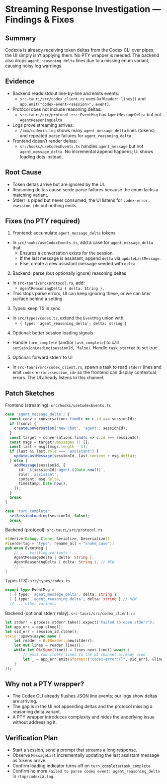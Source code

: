 # Streaming Response Investigation — Findings & Fixes

## Summary
Codexia is already receiving token deltas from the Codex CLI over pipes; the UI simply isn’t applying them. No PTY wrapper is needed. The backend also drops `agent_reasoning_delta` lines due to a missing enum variant, causing noisy log warnings.

## Evidence
- Backend reads stdout line-by-line and emits events:
  - `src-tauri/src/codex_client.rs` uses `BufReader::lines()` and `app.emit("codex-event-<session>", event)`.
- Protocol does not include reasoning deltas:
  - `src-tauri/src/protocol.rs::EventMsg` has `AgentMessageDelta` but not `AgentReasoningDelta`.
- Logs prove streaming arrives:
  - `/tmp/codexia.log` shows many `agent_message_delta` lines (tokens) and repeated parse failures for `agent_reasoning_delta`.
- Frontend doesn’t render deltas:
  - `src/hooks/useCodexEvents.ts` handles `agent_message` but not `agent_message_delta`. No incremental append happens; UI shows loading dots instead.

## Root Cause
- Token deltas arrive but are ignored by the UI.
- Reasoning deltas cause serde parse failures because the enum lacks a matching variant.
- Stderr is piped but never consumed; the UI listens for `codex-error:<session_id>` but nothing emits.

## Fixes (no PTY required)
1) Frontend: accumulate `agent_message_delta` tokens
- In `src/hooks/useCodexEvents.ts`, add a case for `agent_message_delta` that:
  - Ensures a conversation exists for the session.
  - If the last message is assistant, append `delta` via `updateLastMessage`.
  - Else, create a new assistant message seeded with `delta`.

2) Backend: parse (but optionally ignore) reasoning deltas
- In `src-tauri/src/protocol.rs`, add:
  - `AgentReasoningDelta { delta: String },`
- This stops parse errors; UI can keep ignoring these, or we can later surface behind a setting.

3) Types: keep TS in sync
- In `src/types/codex.ts`, extend the `EventMsg` union with:
  - `{ type: 'agent_reasoning_delta'; delta: string }`

4) Optional: better session loading signals
- Handle `turn_complete` (and/or `task_complete`) to call `setSessionLoading(sessionId, false)`. Handle `task_started` to set true.

5) Optional: forward stderr to UI
- In `src-tauri/src/codex_client.rs`, spawn a task to read `stderr` lines and emit `codex-error:<session_id>` so the frontend can display contextual errors. The UI already listens to this channel.

## Patch Sketches

Frontend (streaming): `src/hooks/useCodexEvents.ts`
```ts
case 'agent_message_delta': {
  const conv = conversations.find(c => c.id === sessionId);
  if (!conv) {
    createConversation('New Chat', 'agent', sessionId);
  }
  const target = conversations.find(c => c.id === sessionId);
  const msgs = target?.messages || [];
  const last = msgs[msgs.length - 1];
  if (last && last.role === 'assistant') {
    updateLastMessage(sessionId, last.content + msg.delta);
  } else {
    addMessage(sessionId, {
      id: `${sessionId}-agent-${Date.now()}`,
      role: 'assistant',
      content: msg.delta,
      timestamp: Date.now(),
    });
  }
  break;
}

case 'turn_complete':
  setSessionLoading(sessionId, false);
  break;
```

Backend (protocol): `src-tauri/src/protocol.rs`
```rust
#[derive(Debug, Clone, Serialize, Deserialize)]
#[serde(tag = "type", rename_all = "snake_case")]
pub enum EventMsg {
    // ... existing variants ...
    AgentMessageDelta { delta: String },
    AgentReasoningDelta { delta: String }, // NEW
    // ...
}
```

Types (TS): `src/types/codex.ts`
```ts
export type EventMsg =
  | { type: 'agent_message_delta'; delta: string }
  | { type: 'agent_reasoning_delta'; delta: string } // NEW
  // ... other variants
```

Backend (optional stderr relay): `src-tauri/src/codex_client.rs`
```rust
let stderr = process.stderr.take().expect("Failed to open stderr");
let app_err = app.clone();
let sid_err = session_id.clone();
tokio::spawn(async move {
    let reader = BufReader::new(stderr);
    let mut lines = reader.lines();
    while let Ok(Some(line)) = lines.next_line().await {
        // emit raw stderr lines to the UI channel already used
        let _ = app_err.emit(&format!("codex-error:{}", sid_err), &line);
    }
});
```

## Why not a PTY wrapper?
- The Codex CLI already flushes JSON line events; our logs show deltas are arriving.
- The gap is in the UI not appending deltas and the protocol missing a reasoning delta variant.
- A PTY wrapper introduces complexity and hides the underlying issue without addressing it.

## Verification Plan
- Start a session, send a prompt that streams a long response.
- Observe `MessageList` incrementally updating the last assistant message as tokens arrive.
- Confirm loading indicator turns off on `turn_complete`/`task_complete`.
- Confirm no more `Failed to parse codex event: agent_reasoning_delta` in `/tmp/codexia.log`.

